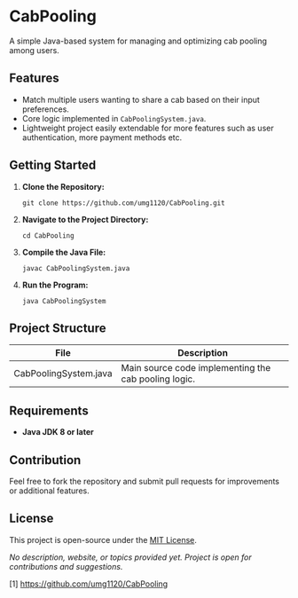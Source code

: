 # CabPooling

A simple Java-based system for managing and optimizing cab pooling among users.

## Features

- Match multiple users wanting to share a cab based on their input preferences.
- Core logic implemented in `CabPoolingSystem.java`.
- Lightweight project easily extendable for more features such as user authentication, more payment methods etc.

## Getting Started

1. **Clone the Repository:**
   ```
   git clone https://github.com/umg1120/CabPooling.git
   ```
2. **Navigate to the Project Directory:**
   ```
   cd CabPooling
   ```
3. **Compile the Java File:**
   ```
   javac CabPoolingSystem.java
   ```
4. **Run the Program:**
   ```
   java CabPoolingSystem
   ```

## Project Structure

| File                   | Description                                           |
|------------------------|-------------------------------------------------------|
| CabPoolingSystem.java  | Main source code implementing the cab pooling logic.  |

## Requirements

- **Java JDK 8 or later**

## Contribution

Feel free to fork the repository and submit pull requests for improvements or additional features.

## License

This project is open-source under the [MIT License](LICENSE).

*No description, website, or topics provided yet. Project is open for contributions and suggestions.*

[1] https://github.com/umg1120/CabPooling

